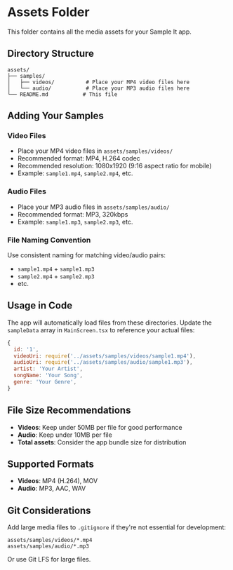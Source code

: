 # Assets Folder

This folder contains all the media assets for your Sample It app.

## Directory Structure

```
assets/
├── samples/
│   ├── videos/          # Place your MP4 video files here
│   └── audio/           # Place your MP3 audio files here
└── README.md           # This file
```

## Adding Your Samples

### Video Files
- Place your MP4 video files in `assets/samples/videos/`
- Recommended format: MP4, H.264 codec
- Recommended resolution: 1080x1920 (9:16 aspect ratio for mobile)
- Example: `sample1.mp4`, `sample2.mp4`, etc.

### Audio Files
- Place your MP3 audio files in `assets/samples/audio/`
- Recommended format: MP3, 320kbps
- Example: `sample1.mp3`, `sample2.mp3`, etc.

### File Naming Convention
Use consistent naming for matching video/audio pairs:
- `sample1.mp4` + `sample1.mp3`
- `sample2.mp4` + `sample2.mp3`
- etc.

## Usage in Code

The app will automatically load files from these directories. Update the `sampleData` array in `MainScreen.tsx` to reference your actual files:

```javascript
{
  id: '1',
  videoUri: require('../assets/samples/videos/sample1.mp4'),
  audioUri: require('../assets/samples/audio/sample1.mp3'),
  artist: 'Your Artist',
  songName: 'Your Song',
  genre: 'Your Genre',
}
```

## File Size Recommendations

- **Videos**: Keep under 50MB per file for good performance
- **Audio**: Keep under 10MB per file
- **Total assets**: Consider the app bundle size for distribution

## Supported Formats

- **Videos**: MP4 (H.264), MOV
- **Audio**: MP3, AAC, WAV

## Git Considerations

Add large media files to `.gitignore` if they're not essential for development:

```
assets/samples/videos/*.mp4
assets/samples/audio/*.mp3
```

Or use Git LFS for large files.
